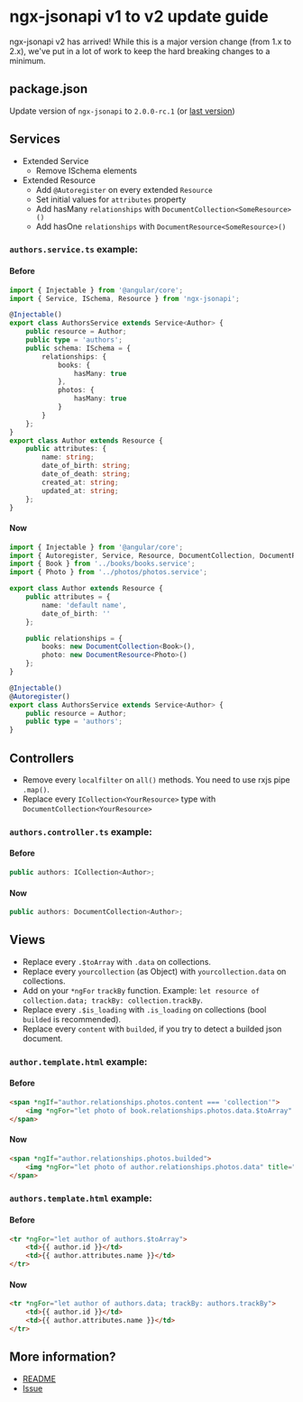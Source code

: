 # ngx-jsonapi v1 to v2 update guide

ngx-jsonapi v2 has arrived! While this is a major version change (from 1.x to 2.x), we've put in a lot of work to keep the hard breaking changes to a minimum.

## package.json

Update version of `ngx-jsonapi` to `2.0.0-rc.1` (or [last version](https://www.npmjs.com/package/ngx-jsonapi))

## Services

-   Extended Service
    -   Remove ISchema elements
-   Extended Resource
    -   Add `@Autoregister` on every extended `Resource`
    -   Set initial values for `attributes` property
    -   Add hasMany `relationships` with `DocumentCollection<SomeResource>()`
    -   Add hasOne `relationships` with `DocumentResource<SomeResource>()`

### `authors.service.ts` example:

#### Before

```typescript
import { Injectable } from '@angular/core';
import { Service, ISchema, Resource } from 'ngx-jsonapi';

@Injectable()
export class AuthorsService extends Service<Author> {
    public resource = Author;
    public type = 'authors';
    public schema: ISchema = {
        relationships: {
            books: {
                hasMany: true
            },
            photos: {
                hasMany: true
            }
        }
    };
}
export class Author extends Resource {
    public attributes: {
        name: string;
        date_of_birth: string;
        date_of_death: string;
        created_at: string;
        updated_at: string;
    };
}
```

#### Now

```typescript
import { Injectable } from '@angular/core';
import { Autoregister, Service, Resource, DocumentCollection, DocumentResource } from 'ngx-jsonapi';
import { Book } from '../books/books.service';
import { Photo } from '../photos/photos.service';

export class Author extends Resource {
    public attributes = {
        name: 'default name',
        date_of_birth: ''
    };

    public relationships = {
        books: new DocumentCollection<Book>(),
        photo: new DocumentResource<Photo>()
    };
}

@Injectable()
@Autoregister()
export class AuthorsService extends Service<Author> {
    public resource = Author;
    public type = 'authors';
}
```

## Controllers

-   Remove every `localfilter` on `all()` methods. You need to use rxjs pipe `.map()`.
-   Replace every `ICollection<YourResource>` type with `DocumentCollection<YourResource>`

### `authors.controller.ts` example:

#### Before

```typescript
public authors: ICollection<Author>;
```

#### Now

```typescript
public authors: DocumentCollection<Author>;
```

## Views

-   Replace every `.$toArray` with `.data` on collections.
-   Replace every `yourcollection` (as Object) with `yourcollection.data` on collections.
-   Add on your `*ngFor` `trackBy` function. Example: `let resource of collection.data; trackBy: collection.trackBy`.
-   Replace every `.$is_loading` with `.is_loading` on collections (bool `builded` is recommended).
-   Replace every `content` with `builded`, if you try to detect a builded json document.

### `author.template.html` example:

#### Before

```html
<span *ngIf="author.relationships.photos.content === 'collection'">
    <img *ngFor="let photo of book.relationships.photos.data.$toArray" title="Book id #{{ photo.id }}" />
</span>
```

#### Now

```html
<span *ngIf="author.relationships.photos.builded">
    <img *ngFor="let photo of author.relationships.photos.data" title="Book id #{{ photo.id }}" />
</span>
```

### `authors.template.html` example:

#### Before

```html
<tr *ngFor="let author of authors.$toArray">
    <td>{{ author.id }}</td>
    <td>{{ author.attributes.name }}</td>
</tr>
```

#### Now

```html
<tr *ngFor="let author of authors.data; trackBy: authors.trackBy">
    <td>{{ author.id }}</td>
    <td>{{ author.attributes.name }}</td>
</tr>
```

## More information?

-   [README](https://github.com/reyesoft/ngx-jsonapi/blob/initial-commit-v2/README.md)
-   [Issue](https://github.com/reyesoft/ngx-jsonapi/issues/105)

